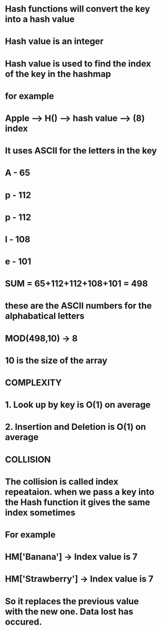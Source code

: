 # Hash functions will convert the key into a hash value
# Hash value is an integer
# Hash value is used to find the index of the key in the hashmap

# for example 
# Apple --> H() --> hash value --> (8) index 
# It uses ASCII for the letters in the key

# A - 65
# p - 112
# p - 112
# l - 108
# e - 101
# SUM = 65+112+112+108+101 = 498

# these are the ASCII numbers for the alphabatical letters

# MOD(498,10) -> 8
#         10 is the size of the array

# COMPLEXITY

# 1. Look up by key is O(1) on average
# 2. Insertion and Deletion is O(1) on average

# COLLISION

# The collision is called index repeataion. when we pass a key into the Hash function it gives the same index sometimes
# For example
# HM['Banana'] -> Index value is 7
# HM['Strawberry'] -> Index value is 7

# So it replaces the previous value with the new one. Data lost has occured.

